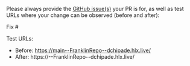 Please always provide the [GitHub issue(s)](../issues) your PR is for, as well as test URLs where your change can be observed (before and after):

Fix #<gh-issue-id>

Test URLs:
- Before: https://main--FranklinRepo--dchipade.hlx.live/
- After: https://<branch>--FranklinRepo--dchipade.hlx.live/
